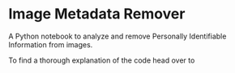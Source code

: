 # Image Metadata Remover
A Python notebook to analyze and remove Personally Identifiable Information from images. 

To find a thorough explanation of the code head over to 
